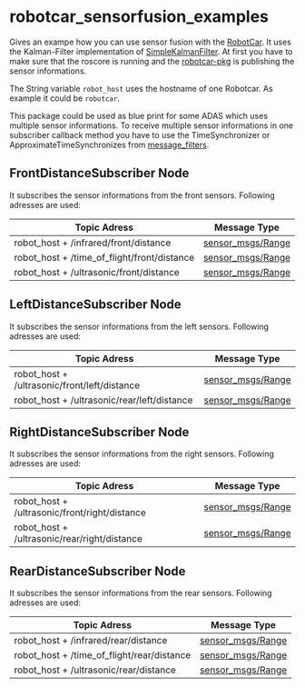 # robotcar_sensorfusion_examples

Gives an exampe how you can use sensor fusion with the [RobotCar](https://github.com/Michdo93/robotcar). It uses the Kalman-Filter implementation of [SimpleKalmanFilter](https://github.com/Michdo93/SimpleKalmanFilter-Python). At first you have to make sure that the roscore is running and the [robotcar-pkg](https://github.com/Michdo93/robotcar-pkg) is publishing the sensor informations.

The String variable `robot_host` uses the hostname of one Robotcar. As example it could be `robotcar`.

This package could be used as blue print for some ADAS which uses multiple sensor informations. To receive multiple sensor informations in one subscriber callback method you have to use the TimeSynchronizer or ApproximateTimeSynchronizes from [message_filters](http://wiki.ros.org/message_filters).

## FrontDistanceSubscriber Node

It subscribes the sensor informations from the front sensors. Following adresses are used:

|                  Topic Adress                |      Message Type   |
|--------------------------------------------- | --------------------|
|robot_host + /infrared/front/distance         | [sensor_msgs/Range](http://docs.ros.org/en/api/sensor_msgs/html/msg/Range.html)  |
|robot_host + /time_of_flight/front/distance   | [sensor_msgs/Range](http://docs.ros.org/en/api/sensor_msgs/html/msg/Range.html)  |
|robot_host + /ultrasonic/front/distance       | [sensor_msgs/Range](http://docs.ros.org/en/api/sensor_msgs/html/msg/Range.html)  |

## LeftDistanceSubscriber Node

It subscribes the sensor informations from the left sensors. Following adresses are used:

|                  Topic Adress                |      Message Type   |
|--------------------------------------------- | --------------------|
|robot_host + /ultrasonic/front/left/distance  | [sensor_msgs/Range](http://docs.ros.org/en/api/sensor_msgs/html/msg/Range.html)  |
|robot_host + /ultrasonic/rear/left/distance   | [sensor_msgs/Range](http://docs.ros.org/en/api/sensor_msgs/html/msg/Range.html)  |

## RightDistanceSubscriber Node

It subscribes the sensor informations from the right sensors. Following adresses are used:


|                  Topic Adress                |      Message Type   |
|--------------------------------------------- | --------------------|
|robot_host + /ultrasonic/front/right/distance | [sensor_msgs/Range](http://docs.ros.org/en/api/sensor_msgs/html/msg/Range.html)  |
|robot_host + /ultrasonic/rear/right/distance  | [sensor_msgs/Range](http://docs.ros.org/en/api/sensor_msgs/html/msg/Range.html)  |

## RearDistanceSubscriber Node

It subscribes the sensor informations from the rear sensors. Following adresses are used:


|                  Topic Adress                |      Message Type   |
|--------------------------------------------- | --------------------|
|robot_host + /infrared/rear/distance          | [sensor_msgs/Range](http://docs.ros.org/en/api/sensor_msgs/html/msg/Range.html)  |
|robot_host + /time_of_flight/rear/distance    | [sensor_msgs/Range](http://docs.ros.org/en/api/sensor_msgs/html/msg/Range.html)  |
|robot_host + /ultrasonic/rear/distance        | [sensor_msgs/Range](http://docs.ros.org/en/api/sensor_msgs/html/msg/Range.html)  |
